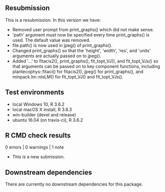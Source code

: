 ## Resubmission
This is a resubmission. In this version we have:
* Removed user prompt from print_graphs() which did not make sense.
* 'path' argument must now be specified every time print_graphs() is used. The
default value was removed.
* file.path() is now used in jpeg() of print_graphs().
* Changed print_graphs() so that the 'height', 'width', 'res', and 'units'
arguments are actually passed on to jpeg().
* Added '...' to fitacis2(), print_graphs(), fit_topt_VJ(), and fit_topt_VJs()
so that arguments can be passed on to key component functions, including
plantecophys::fitaci() for fitacis2(), jpeg() for print_graphs(), and
minpack.lm::nlsLM() for fit_topt_VJ() and fit_topt_VJs().

## Test environments
* local Windows 10, R 3.6.2
* local macOS X install, R 3.6.3
* win-builder (devel and release)
* ubuntu 16.04 (on travis-ci), R 3.6.2

## R CMD check results
0 errors | 0 warnings | 1 note
* This is a new submission.

## Downstream dependencies
There are currently no downstream dependencies for this package.